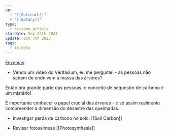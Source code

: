 ```yaml
---
up:
  - "[[Outreach]]"
  - "[[Botany]]"
type:
  - scicomm_article
stardate: Sep 24th 2023
update: Oct 7th 2023
tags:
  - tribble
---
```


[Feynman](https://www.youtube.com/watch?v=ifk6iuLQk28)


- Vendo um vídeo do Veritasium, eu me perguntei - as pessoas não sabem de onde vem a massa das árvores?

Então pra grande parte das pessoas, o conceito de sequestro de carbono é um mistério!

É importante conhecer o papel crucial das árvores - e só assim realmente compreender a dimensão do desastre das queimadas.

- Investigar perda de carbono no solo:
[[Soil Carbon]]

- Revisar fotossíntese
[[Photosynthesis]]